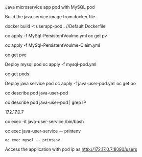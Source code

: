  Java microservice app pod with MySQL pod


  
Build the java service image from docker file

  docker build -t userapp-pod .    //Default Dockerfile



 
  oc apply -f MySql-PersistentVoulme.yml
  oc get pv

  oc apply -f MySql-PersistentVoulme-Claim.yml

  oc get pvc
  
 Deploy mysql pod
  oc apply -f mysql-pod.yml

  oc get pods


  Deploy java service pod
  oc apply -f java-user-pod.yml
   oc get po

  oc describe pod java-user-pod

  oc describe pod java-user-pod | grep IP

  172.17.0.7

  oc exec -it java-user-service /bin/bash



  oc exec java-user-service -- printenv

    oc exec mysql -- printenv

   
  


  Access the application with pod ip as http://172.17.0.7:8090/users


  


